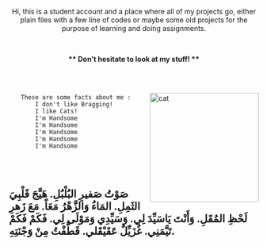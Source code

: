 <p align="center">Hi, this is a student account and a place where all of my projects go, either plain files with a few line of codes or maybe some old projects for the purpose of learning and doing assignments.</p>
<br>
<p align="center"><b>** Don't hesitate to look at my stuff! **</b></p>
<br>
<br>
<img src="https://cataas.com/cat/gif" alt="cat" height="220px" style="margin-top: 12px" align="right">
<ul align="left">
        
	These are some facts about me :
        I don't like Bragging!
        I like Cats!
        I'm Handsome
        I'm Handsome
        I'm Handsome
        I'm Handsome
        I'm Handsome
</ul>
<br>
<br>
<h2>صَوْتُ صَفيرِ البُلْبُلِ. هَيَّجَ قَلْبِيَ الثَمِلِ. المَاءُ وَالزَّهْرُ مَعَاً. مَعَ زَهرِ لَحْظِ المُقَلِ. وَأَنْتَ يَاسَيِّدَ لِي. وَسَيِّدِي وَمَوْلَى لِي. فَكَمْ فَكَمْ تَيَّمَنِي. غُزَيِّلٌ عَقَيْقَلي. قَطَّفْتُ مِنْ وَجْنَتِهِ.</h2>
